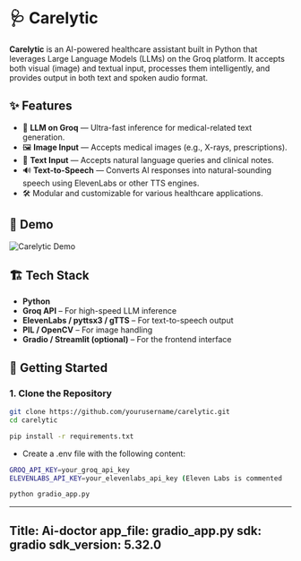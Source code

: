 # 🩺 Carelytic

**Carelytic** is an AI-powered healthcare assistant built in Python that leverages Large Language Models (LLMs) on the Groq platform. It accepts both visual (image) and textual input, processes them intelligently, and provides output in both text and spoken audio format.

## ✨ Features

- 🧠 **LLM on Groq** — Ultra-fast inference for medical-related text generation.
- 🖼️ **Image Input** — Accepts medical images (e.g., X-rays, prescriptions).
- 💬 **Text Input** — Accepts natural language queries and clinical notes.
- 🔊 **Text-to-Speech** — Converts AI responses into natural-sounding speech using ElevenLabs or other TTS engines.
- 🛠️ Modular and customizable for various healthcare applications.

## 📸 Demo

![Carelytic Demo](demo/demo.gif) <!-- Replace with actual media or image path -->

## 🏗️ Tech Stack

- **Python**
- **Groq API** – For high-speed LLM inference
- **ElevenLabs / pyttsx3 / gTTS** – For text-to-speech output
- **PIL / OpenCV** – For image handling
- **Gradio / Streamlit (optional)** – For the frontend interface

## 🚀 Getting Started

### 1. Clone the Repository

```bash
git clone https://github.com/yourusername/carelytic.git
cd carelytic
```

```bash
pip install -r requirements.txt
```

- Create a .env file with the following content:

```bash
GROQ_API_KEY=your_groq_api_key
ELEVENLABS_API_KEY=your_elevenlabs_api_key (Eleven Labs is commented  !! if required uncomment it)
```

```bash
python gradio_app.py
```


---
Title: Ai-doctor
app_file: gradio_app.py
sdk: gradio
sdk_version: 5.32.0
---
